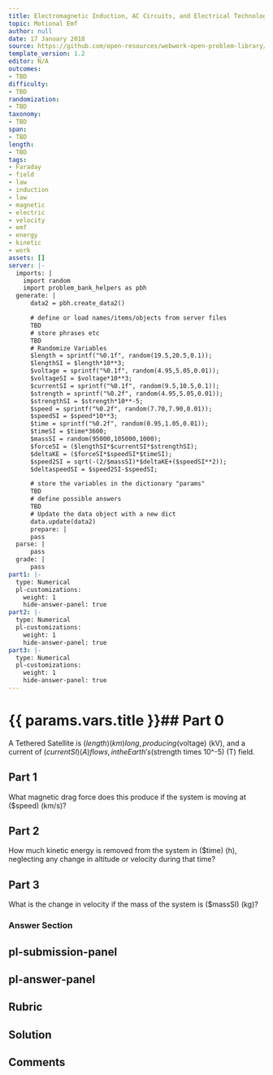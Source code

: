 ```yaml
---
title: Electromagnetic Induction, AC Circuits, and Electrical Technologies
topic: Motional Emf
author: null
date: 17 January 2018
source: https://github.com/open-resources/webwork-open-problem-library/tree/master/Contrib/BrockPhysics/College_Physics_Urone/23.Electromagnetic_Induction_AC_Circuits_and_Electrical_Technologies/23-03.Motional_Emf/NU_U17_23_03_011.pg
template_version: 1.2
editor: N/A
outcomes:
- TBD
difficulty:
- TBD
randomization:
- TBD
taxonomy:
- TBD
span:
- TBD
length:
- TBD
tags:
- Faraday
- field
- law
- induction
- law
- magnetic
- electric
- velocity
- emf
- energy
- kinetic
- work
assets: []
server: |-
  imports: |
    import random
    import problem_bank_helpers as pbh
  generate: |
      data2 = pbh.create_data2()

      # define or load names/items/objects from server files
      TBD
      # store phrases etc
      TBD
      # Randomize Variables
      $length = sprintf("%0.1f", random(19.5,20.5,0.1));
      $lengthSI = $length*10**3;
      $voltage = sprintf("%0.1f", random(4.95,5.05,0.01));
      $voltageSI = $voltage*10**3;
      $currentSI = sprintf("%0.1f", random(9.5,10.5,0.1));
      $strength = sprintf("%0.2f", random(4.95,5.05,0.01));
      $strengthSI = $strength*10**-5;
      $speed = sprintf("%0.2f", random(7.70,7.90,0.01));
      $speedSI = $speed*10**3;
      $time = sprintf("%0.2f", random(0.95,1.05,0.01));
      $timeSI = $time*3600;
      $massSI = random(95000,105000,1000);
      $forceSI = ($lengthSI*$currentSI*$strengthSI);
      $deltaKE = ($forceSI*$speedSI*$timeSI);
      $speed2SI = sqrt(-(2/$massSI)*$deltaKE+($speedSI**2));
      $deltaspeedSI = $speed2SI-$speedSI;

      # store the variables in the dictionary "params"
      TBD
      # define possible answers
      TBD
      # Update the data object with a new dict
      data.update(data2)
      prepare: |
      pass
  parse: |
      pass
  grade: |
      pass
part1: |-
  type: Numerical
  pl-customizations:
    weight: 1
    hide-answer-panel: true
part2: |-
  type: Numerical
  pl-customizations:
    weight: 1
    hide-answer-panel: true
part3: |-
  type: Numerical
  pl-customizations:
    weight: 1
    hide-answer-panel: true
---
```


# {{ params.vars.title }}## Part 0 
A Tethered Satellite is ($length) (km) long, producing ($voltage) (kV), and a current of ($currentSI) (A) flows, in the Earth's ($strength times 10^-5) (T) field. 
## Part 1 
What magnetic drag force does this produce if the system is moving at ($speed) (km/s)? 
## Part 2 
How much kinetic energy is removed from the system in ($time) (h), neglecting any change in altitude or velocity during that time? 
## Part 3 
What is the change in velocity if the mass of the system is ($massSI) (kg)? 


### Answer Section 


## pl-submission-panel 


## pl-answer-panel 


## Rubric 


## Solution 


## Comments 


